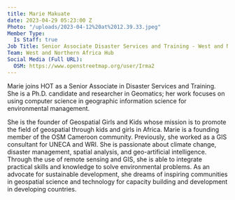 ```yaml
---
title: Marie Makuate
date: 2023-04-29 05:23:00 Z
Photo: "/uploads/2023-04-12%20at%2012.39.33.jpeg"
Member Type:
  Is Staff: true
Job Title: Senior Associate Disaster Services and Training - West and Northern Africa
Team: West and Northern Africa Hub
Social Media (Full URL):
  OSM: https://www.openstreetmap.org/user/Irma2
---
```


Marie joins HOT as a Senior Associate in Disaster Services and Training. She is a Ph.D. candidate and researcher in Geomatics; her work focuses on using computer science in geographic information science for environmental management.

She is the founder of Geospatial Girls and Kids whose mission is to promote the field of geospatial through kids and girls in Africa.
Marie is a founding member of the OSM Cameroon community. Previously, she worked as a GIS consultant for UNECA and WRI. She is passionate about climate change, disaster management, spatial analysis, and geo-artificial intelligence. Through the use of remote sensing and GIS, she is able to integrate practical skills and knowledge to solve environmental problems.
As an advocate for sustainable development, she dreams of inspiring communities in geospatial science and technology for capacity building and development in developing countries.